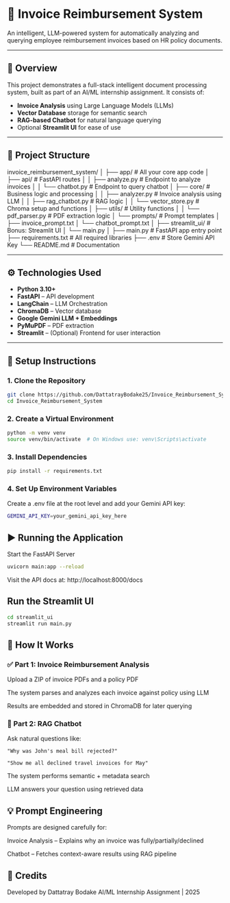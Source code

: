 # 🧾 Invoice Reimbursement System

An intelligent, LLM-powered system for automatically analyzing and querying employee reimbursement invoices based on HR policy documents.

---

## 🚀 Overview

This project demonstrates a full-stack intelligent document processing system, built as part of an AI/ML internship assignment. It consists of:

- **Invoice Analysis** using Large Language Models (LLMs)
- **Vector Database** storage for semantic search
- **RAG-based Chatbot** for natural language querying
- Optional **Streamlit UI** for ease of use

---

## 📂 Project Structure

invoice_reimbursement_system/
│
├── app/ # All your core app code
│ ├── api/ # FastAPI routes
│ │ ├── analyze.py # Endpoint to analyze invoices
│ │ └── chatbot.py # Endpoint to query chatbot
│ ├── core/ # Business logic and processing
│ │ ├── analyzer.py # Invoice analysis using LLM
│ │ ├── rag_chatbot.py # RAG logic
│ │ └── vector_store.py # Chroma setup and functions
│ ├── utils/ # Utility functions
│ │ └── pdf_parser.py # PDF extraction logic
│ └── prompts/ # Prompt templates
│ ├── invoice_prompt.txt
│ └── chatbot_prompt.txt
│
├── streamlit_ui/ # Bonus: Streamlit UI
│ └── main.py
│
├── main.py # FastAPI app entry point
├── requirements.txt # All required libraries
├── .env # Store Gemini API Key
└── README.md # Documentation


---

## ⚙️ Technologies Used

- **Python 3.10+**
- **FastAPI** – API development
- **LangChain** – LLM Orchestration
- **ChromaDB** – Vector database
- **Google Gemini LLM + Embeddings**
- **PyMuPDF** – PDF extraction
- **Streamlit** – (Optional) Frontend for user interaction

---

## 🔧 Setup Instructions

### 1. Clone the Repository

```bash
git clone https://github.com/DattatrayBodake25/Invoice_Reimbursement_System.git
cd Invoice_Reimbursement_System
```

### 2. Create a Virtual Environment
```bash
python -m venv venv
source venv/bin/activate  # On Windows use: venv\Scripts\activate
```

### 3. Install Dependencies
```bash
pip install -r requirements.txt
```

### 4. Set Up Environment Variables
Create a .env file at the root level and add your Gemini API key:
```bash
GEMINI_API_KEY=your_gemini_api_key_here
```

## ▶️ Running the Application
Start the FastAPI Server
```bash
uvicorn main:app --reload
```
Visit the API docs at: http://localhost:8000/docs

## Run the Streamlit UI
```bash
cd streamlit_ui
streamlit run main.py
```

## 📌 How It Works
### ✅ Part 1: Invoice Reimbursement Analysis
Upload a ZIP of invoice PDFs and a policy PDF

The system parses and analyzes each invoice against policy using LLM

Results are embedded and stored in ChromaDB for later querying

### 💬 Part 2: RAG Chatbot
Ask natural questions like:
```
"Why was John's meal bill rejected?"

"Show me all declined travel invoices for May"
```

The system performs semantic + metadata search

LLM answers your question using retrieved data

## 💡 Prompt Engineering
Prompts are designed carefully for:

Invoice Analysis – Explains why an invoice was fully/partially/declined

Chatbot – Fetches context-aware results using RAG pipeline


## 🧠 Credits
Developed by Dattatray Bodake
AI/ML Internship Assignment | 2025

